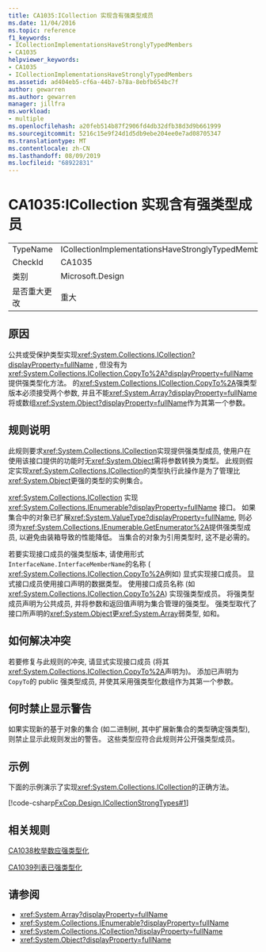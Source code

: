 ```yaml
---
title: CA1035:ICollection 实现含有强类型成员
ms.date: 11/04/2016
ms.topic: reference
f1_keywords:
- ICollectionImplementationsHaveStronglyTypedMembers
- CA1035
helpviewer_keywords:
- CA1035
- ICollectionImplementationsHaveStronglyTypedMembers
ms.assetid: ad404eb5-cf6a-44b7-b78a-8ebfb654bc7f
author: gewarren
ms.author: gewarren
manager: jillfra
ms.workload:
- multiple
ms.openlocfilehash: a20feb514b87f2906fd4db32dfb38d3d9b661999
ms.sourcegitcommit: 5216c15e9f24d1d5db9ebe204ee0e7ad08705347
ms.translationtype: MT
ms.contentlocale: zh-CN
ms.lasthandoff: 08/09/2019
ms.locfileid: "68922831"
---
```

# <a name="ca1035-icollection-implementations-have-strongly-typed-members"></a>CA1035:ICollection 实现含有强类型成员

|||
|-|-|
|TypeName|ICollectionImplementationsHaveStronglyTypedMembers|
|CheckId|CA1035|
|类别|Microsoft.Design|
|是否重大更改|重大|

## <a name="cause"></a>原因
公共或受保护类型实现<xref:System.Collections.ICollection?displayProperty=fullName> , 但没有为<xref:System.Collections.ICollection.CopyTo%2A?displayProperty=fullName>提供强类型化方法。 的<xref:System.Collections.ICollection.CopyTo%2A>强类型版本必须接受两个参数, 并且不能<xref:System.Array?displayProperty=fullName>将或数组<xref:System.Object?displayProperty=fullName>作为其第一个参数。

## <a name="rule-description"></a>规则说明
此规则要求<xref:System.Collections.ICollection>实现提供强类型成员, 使用户在使用该接口提供的功能时无<xref:System.Object>需将参数转换为类型。 此规则假定实现<xref:System.Collections.ICollection>的类型执行此操作是为了管理比<xref:System.Object>更强的类型的实例集合。

 <xref:System.Collections.ICollection> 实现 <xref:System.Collections.IEnumerable?displayProperty=fullName> 接口。 如果集合中的对象已扩展<xref:System.ValueType?displayProperty=fullName>, 则必须为<xref:System.Collections.IEnumerable.GetEnumerator%2A>提供强类型成员, 以避免由装箱导致的性能降低。 当集合的对象为引用类型时, 这不是必需的。

若要实现接口成员的强类型版本, 请使用形式`InterfaceName.InterfaceMemberName`的名称 ( <xref:System.Collections.ICollection.CopyTo%2A>例如) 显式实现接口成员。 显式接口成员使用接口声明的数据类型。 使用接口成员名称 (如<xref:System.Collections.ICollection.CopyTo%2A>) 实现强类型成员。 将强类型成员声明为公共成员, 并将参数和返回值声明为集合管理的强类型。 强类型取代了接口所声明的<xref:System.Object>更<xref:System.Array>弱类型, 如和。

## <a name="how-to-fix-violations"></a>如何解决冲突
若要修复与此规则的冲突, 请显式实现接口成员 (将其<xref:System.Collections.ICollection.CopyTo%2A>声明为)。 添加已声明为`CopyTo`的 public 强类型成员, 并使其采用强类型化数组作为其第一个参数。

## <a name="when-to-suppress-warnings"></a>何时禁止显示警告
如果实现新的基于对象的集合 (如二进制树, 其中扩展新集合的类型确定强类型), 则禁止显示此规则发出的警告。 这些类型应符合此规则并公开强类型成员。

## <a name="example"></a>示例
下面的示例演示了实现<xref:System.Collections.ICollection>的正确方法。

[!code-csharp[FxCop.Design.ICollectionStrongTypes#1](../code-quality/codesnippet/CSharp/ca1035-icollection-implementations-have-strongly-typed-members_1.cs)]

## <a name="related-rules"></a>相关规则
[CA1038枚举数应强类型化](../code-quality/ca1038-enumerators-should-be-strongly-typed.md)

[CA1039列表已强类型化](../code-quality/ca1039-lists-are-strongly-typed.md)

## <a name="see-also"></a>请参阅

- <xref:System.Array?displayProperty=fullName>
- <xref:System.Collections.IEnumerable?displayProperty=fullName>
- <xref:System.Collections.ICollection?displayProperty=fullName>
- <xref:System.Object?displayProperty=fullName>